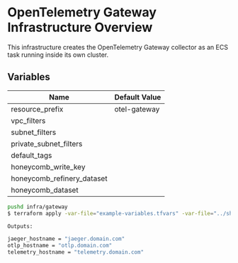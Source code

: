 # OpenTelemetry Gateway Infrastructure Overview

This infrastructure creates the OpenTelemetry Gateway collector as an ECS task running inside its own cluster.

## Variables

|Name|Default Value|
|-|-|
|resource_prefix|otel-gateway|
|vpc_filters||
|subnet_filters||
|private_subnet_filters||
|default_tags||
|honeycomb_write_key||
|honeycomb_refinery_dataset||
|honeycomb_dataset||

```bash
pushd infra/gateway
$ terraform apply -var-file="example-variables.tfvars" -var-file="../shared-example-variables.tfvars"

Outputs:

jaeger_hostname = "jaeger.domain.com"
otlp_hostname = "otlp.domain.com"
telemetry_hostname = "telemetry.domain.com"
```
